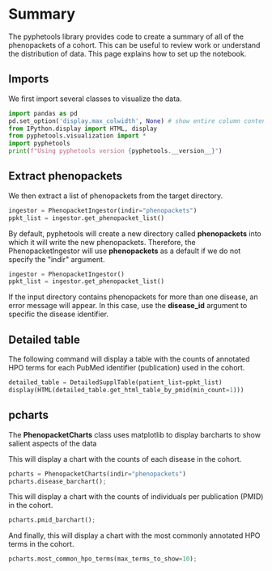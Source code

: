 # Summary

The pyphetools library provides code to create a summary of all of the phenopackets of a cohort. This can be useful to review work or understand the distribution of data. This page explains how to set up the notebook.


## Imports

We first import several classes to visualize the data.

```python
import pandas as pd
pd.set_option('display.max_colwidth', None) # show entire column contents, important!
from IPython.display import HTML, display
from pyphetools.visualization import *
import pyphetools
print(f"Using pyphetools version {pyphetools.__version__}")
```

## Extract phenopackets
We then extract a list of phenopackets from the target directory.

```python
ingestor = PhenopacketIngestor(indir="phenopackets")
ppkt_list = ingestor.get_phenopacket_list()
```
By default, pyphetools will create a new directory called **phenopackets** into which it will write the new phenopackets. Therefore, the PhenopacketIngestor will use **phenopackets** as a default if we do not specify the "indir" argument.
```python
ingestor = PhenopacketIngestor()
ppkt_list = ingestor.get_phenopacket_list()
```

If the input directory contains phenopackets for more than one disease, an error message will appear. In this case, use the **disease_id** argument to specific the disease identifier.


## Detailed table
The following command will display a table with the counts of annotated HPO terms for each PubMed identifier (publication) used in the cohort.

```python
detailed_table = DetailedSupplTable(patient_list=ppkt_list)
display(HTML(detailed_table.get_html_table_by_pmid(min_count=1)))
```


## pcharts

The **PhenopacketCharts** class uses matplotlib to display barcharts to show salient aspects of the data

This will display a chart with the counts of each disease in the cohort.

```python
pcharts = PhenopacketCharts(indir="phenopackets")
pcharts.disease_barchart();
```



This will display a chart with the counts of individuals per publication (PMID) in the cohort.

```python
pcharts.pmid_barchart();
```

And finally, this will display a chart with the most commonly annotated HPO terms in the cohort.

```python
pcharts.most_common_hpo_terms(max_terms_to_show=10);
```
